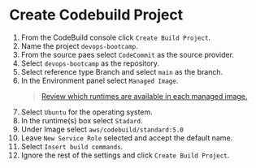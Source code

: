 # Create Codebuild Project

1. From the CodeBuild console click `Create Build Project`.
2. Name the project `devops-bootcamp`.
3. From the source paes select `CodeCommit` as the source provider.
4. Select `devops-bootcamp` as the repository.
5. Select reference type Branch and select `main` as the branch.
6. In the Environment panel select `Managed Image`.
   > [Review which runtimes are available in each managed image.](https://docs.aws.amazon.com/codebuild/latest/userguide/available-runtimes.html)
8. Select `Ubuntu` for the operating system.
9. In the runtime(s) box select `Stadard`.
10. Under Image select `aws/codebuild/standard:5.0`
11. Leave `New Service Role` selected and accept the default name.
12. Select `Insert build commands`.
13. Ignore the rest of the settings and click `Create Build Project`.
